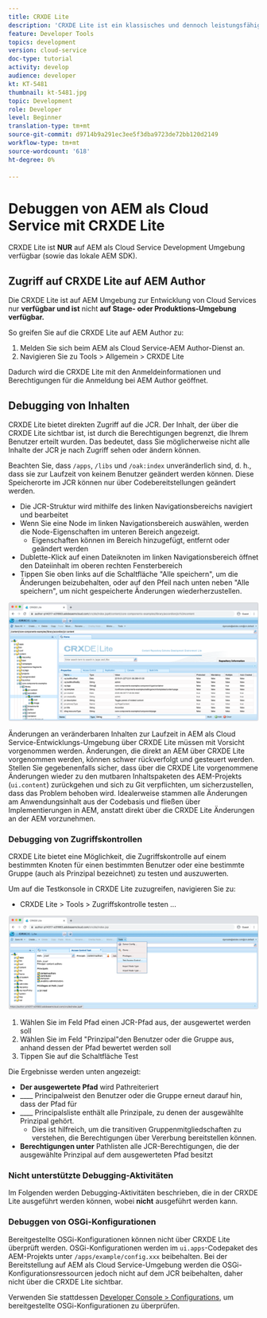 ```yaml
---
title: CRXDE Lite
description: 'CRXDE Lite ist ein klassisches und dennoch leistungsfähiges Tool zum Debugging von AEM als Cloud Service Developer-Umgebung. CRXDE Lite bietet eine Reihe von Funktionen, die das Debugging von der Überprüfung aller Ressourcen und Eigenschaften, der Manipulation der veränderlichen Teile der JCR und der Überprüfung der Berechtigungen unterstützen. '
feature: Developer Tools
topics: development
version: cloud-service
doc-type: tutorial
activity: develop
audience: developer
kt: KT-5481
thumbnail: kt-5481.jpg
topic: Development
role: Developer
level: Beginner
translation-type: tm+mt
source-git-commit: d9714b9a291ec3ee5f3dba9723de72bb120d2149
workflow-type: tm+mt
source-wordcount: '618'
ht-degree: 0%

---
```



# Debuggen von AEM als Cloud Service mit CRXDE Lite

CRXDE Lite ist __NUR__ auf AEM als Cloud Service Development Umgebung verfügbar (sowie das lokale AEM SDK).

## Zugriff auf CRXDE Lite auf AEM Author

Die CRXDE Lite ist auf AEM Umgebung zur Entwicklung von Cloud Services nur __verfügbar und ist__ nicht __auf Stage- oder Produktions-Umgebung verfügbar.__

So greifen Sie auf die CRXDE Lite auf AEM Author zu:

1. Melden Sie sich beim AEM als Cloud Service-AEM Author-Dienst an.
1. Navigieren Sie zu Tools > Allgemein > CRXDE Lite

Dadurch wird die CRXDE Lite mit den Anmeldeinformationen und Berechtigungen für die Anmeldung bei AEM Author geöffnet.

## Debugging von Inhalten

CRXDE Lite bietet direkten Zugriff auf die JCR. Der Inhalt, der über die CRXDE Lite sichtbar ist, ist durch die Berechtigungen begrenzt, die Ihrem Benutzer erteilt wurden. Das bedeutet, dass Sie möglicherweise nicht alle Inhalte der JCR je nach Zugriff sehen oder ändern können.

Beachten Sie, dass `/apps`, `/libs` und `/oak:index` unveränderlich sind, d. h., dass sie zur Laufzeit von keinem Benutzer geändert werden können. Diese Speicherorte im JCR können nur über Codebereitstellungen geändert werden.

+ Die JCR-Struktur wird mithilfe des linken Navigationsbereichs navigiert und bearbeitet
+ Wenn Sie eine Node im linken Navigationsbereich auswählen, werden die Node-Eigenschaften im unteren Bereich angezeigt.
   + Eigenschaften können im Bereich hinzugefügt, entfernt oder geändert werden
+ Dublette-Klick auf einen Dateiknoten im linken Navigationsbereich öffnet den Dateiinhalt im oberen rechten Fensterbereich
+ Tippen Sie oben links auf die Schaltfläche &quot;Alle speichern&quot;, um die Änderungen beizubehalten, oder auf den Pfeil nach unten neben &quot;Alle speichern&quot;, um nicht gespeicherte Änderungen wiederherzustellen.

![CRXDE Lite - Debugging von Inhalten](./assets/crxde-lite/debugging-content.png)

Änderungen an veränderbaren Inhalten zur Laufzeit in AEM als Cloud Service-Entwicklungs-Umgebung über CRXDE Lite müssen mit Vorsicht vorgenommen werden.
Änderungen, die direkt an AEM über CRXDE Lite vorgenommen werden, können schwer rückverfolgt und gesteuert werden. Stellen Sie gegebenenfalls sicher, dass über die CRXDE Lite vorgenommene Änderungen wieder zu den mutbaren Inhaltspaketen des AEM-Projekts (`ui.content`) zurückgehen und sich zu Git verpflichten, um sicherzustellen, dass das Problem behoben wird. Idealerweise stammen alle Änderungen am Anwendungsinhalt aus der Codebasis und fließen über Implementierungen in AEM, anstatt direkt über die CRXDE Lite Änderungen an der AEM vorzunehmen.

### Debugging von Zugriffskontrollen

CRXDE Lite bietet eine Möglichkeit, die Zugriffskontrolle auf einem bestimmten Knoten für einen bestimmten Benutzer oder eine bestimmte Gruppe (auch als Prinzipal bezeichnet) zu testen und auszuwerten.

Um auf die Testkonsole in CRXDE Lite zuzugreifen, navigieren Sie zu:

+ CRXDE Lite > Tools > Zugriffskontrolle testen ...

![CRXDE Lite - Zugriffskontrolle testen](./assets/crxde-lite/permissions__test-access-control.png)

1. Wählen Sie im Feld Pfad einen JCR-Pfad aus, der ausgewertet werden soll
1. Wählen Sie im Feld &quot;Prinzipal&quot;den Benutzer oder die Gruppe aus, anhand dessen der Pfad bewertet werden soll
1. Tippen Sie auf die Schaltfläche Test

Die Ergebnisse werden unten angezeigt:

+ __Der ausgewertete Pfad__ wird Pathreiteriert
+ ____ Principalweist den Benutzer oder die Gruppe erneut darauf hin, dass der Pfad für
+ ____ Principalsliste enthält alle Prinzipale, zu denen der ausgewählte Prinzipal gehört.
   + Dies ist hilfreich, um die transitiven Gruppenmitgliedschaften zu verstehen, die Berechtigungen über Vererbung bereitstellen können.
+ __Berechtigungen unter__ Pathlisten alle JCR-Berechtigungen, die der ausgewählte Prinzipal auf dem ausgewerteten Pfad besitzt

### Nicht unterstützte Debugging-Aktivitäten

Im Folgenden werden Debugging-Aktivitäten beschrieben, die in der CRXDE Lite ausgeführt werden können, wobei __nicht__ ausgeführt werden kann.

### Debuggen von OSGi-Konfigurationen

Bereitgestellte OSGi-Konfigurationen können nicht über CRXDE Lite überprüft werden. OSGi-Konfigurationen werden im `ui.apps`-Codepaket des AEM-Projekts unter `/apps/example/config.xxx` beibehalten. Bei der Bereitstellung auf AEM als Cloud Service-Umgebung werden die OSGi-Konfigurationsressourcen jedoch nicht auf dem JCR beibehalten, daher nicht über die CRXDE Lite sichtbar.

Verwenden Sie stattdessen [Developer Console > Configurations](./developer-console.md#configurations), um bereitgestellte OSGi-Konfigurationen zu überprüfen.
